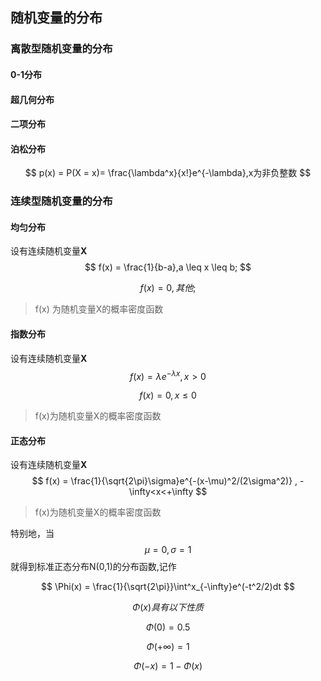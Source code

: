 ## 随机变量的分布

### 离散型随机变量的分布

#### 0-1分布

#### 超几何分布

#### 二项分布

#### 泊松分布

$$
p(x) = P(X = x)= \frac{\lambda^x}{x!}e^{-\lambda},x为非负整数
$$

### 连续型随机变量的分布

#### 均匀分布

设有连续随机变量<strong>X</strong>
$$
f(x) = \frac{1}{b-a},a \leq x \leq b;
$$

$$
f(x) = 0, 其他;
$$



> f(x) 为随机变量X的概率密度函数

#### 指数分布

设有连续随机变量<strong>X</strong>
$$
f(x) = \lambda e^{-\lambda x},x > 0
$$

$$
f(x) = 0, x\leq 0
$$

> f(x)为随机变量X的概率密度函数

#### 正态分布

设有连续随机变量<strong>X</strong>
$$
f(x) = \frac{1}{\sqrt{2\pi}\sigma}e^{-(x-\mu)^2/(2\sigma^2)} , -\infty<x<+\infty
$$

> f(x)为随机变量X的概率密度函数

特别地，当
$$
\mu =0,\sigma = 1
$$
就得到标准正态分布N(0,1)的分布函数,记作


$$
\Phi(x) = \frac{1}{\sqrt{2\pi}}\int^x_{-\infty}e^(-t^2/2)dt
$$

$$
\Phi(x)具有以下性质
$$

$$
\Phi(0)=0.5
$$

$$
\Phi(+\infty)=1
$$

$$
\Phi(-x) = 1-\Phi(x)
$$

